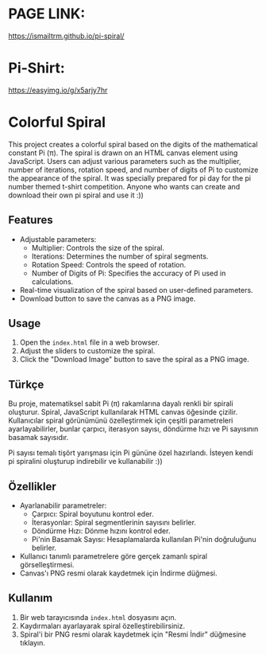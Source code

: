 # PAGE LINK:
https://ismailtrm.github.io/pi-spiral/
# Pi-Shirt:
https://easyimg.io/g/x5arjy7hr

# Colorful Spiral

This project creates a colorful spiral based on the digits of the mathematical constant Pi (π). The spiral is drawn on an HTML canvas element using JavaScript. Users can adjust various parameters such as the multiplier, number of iterations, rotation speed, and number of digits of Pi to customize the appearance of the spiral.
It was specially prepared for pi day for the pi number themed t-shirt competition. Anyone who wants can create and download their own pi spiral and use it :))

## Features

- Adjustable parameters:
  - Multiplier: Controls the size of the spiral.
  - Iterations: Determines the number of spiral segments.
  - Rotation Speed: Controls the speed of rotation.
  - Number of Digits of Pi: Specifies the accuracy of Pi used in calculations.
- Real-time visualization of the spiral based on user-defined parameters.
- Download button to save the canvas as a PNG image.

## Usage

1. Open the `index.html` file in a web browser.
2. Adjust the sliders to customize the spiral.
3. Click the "Download Image" button to save the spiral as a PNG image.

## Türkçe

Bu proje, matematiksel sabit Pi (π) rakamlarına dayalı renkli bir spirali oluşturur. Spiral, JavaScript kullanılarak HTML canvas öğesinde çizilir. Kullanıcılar spiral görünümünü özelleştirmek için çeşitli parametreleri ayarlayabilirler, bunlar çarpıcı, iterasyon sayısı, döndürme hızı ve Pi sayısının basamak sayısıdır.

Pi sayısı temalı tişört yarışması için Pi gününe özel hazırlandı. İsteyen kendi pi spiralini oluşturup indirebilir ve kullanabilir :))

## Özellikler

- Ayarlanabilir parametreler:
  - Çarpıcı: Spiral boyutunu kontrol eder.
  - İterasyonlar: Spiral segmentlerinin sayısını belirler.
  - Döndürme Hızı: Dönme hızını kontrol eder.
  - Pi'nin Basamak Sayısı: Hesaplamalarda kullanılan Pi'nin doğruluğunu belirler.
- Kullanıcı tanımlı parametrelere göre gerçek zamanlı spiral görselleştirmesi.
- Canvas'ı PNG resmi olarak kaydetmek için İndirme düğmesi.

## Kullanım

1. Bir web tarayıcısında `index.html` dosyasını açın.
2. Kaydırmaları ayarlayarak spiral özelleştirebilirsiniz.
3. Spiral'i bir PNG resmi olarak kaydetmek için "Resmi İndir" düğmesine tıklayın.
